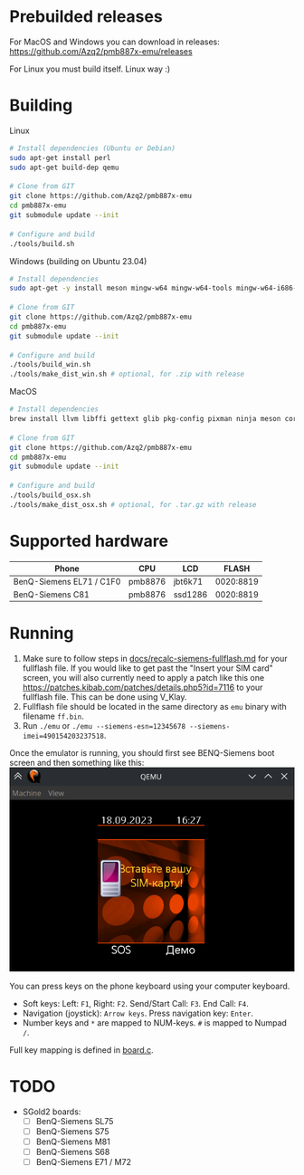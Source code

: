 # Prebuilded releases
For MacOS and Windows you can download in releases: https://github.com/Azq2/pmb887x-emu/releases

For Linux you must build itself. Linux way :)

# Building
Linux
```bash
# Install dependencies (Ubuntu or Debian)
sudo apt-get install perl
sudo apt-get build-dep qemu

# Clone from GIT
git clone https://github.com/Azq2/pmb887x-emu
cd pmb887x-emu
git submodule update --init

# Configure and build
./tools/build.sh
```

Windows (building on Ubuntu 23.04)
```bash
# Install dependencies
sudo apt-get -y install meson mingw-w64 mingw-w64-tools mingw-w64-i686-dev mingw-w64-x86-64-dev mingw-w64-common

# Clone from GIT
git clone https://github.com/Azq2/pmb887x-emu
cd pmb887x-emu
git submodule update --init

# Configure and build
./tools/build_win.sh
./tools/make_dist_win.sh # optional, for .zip with release
```

MacOS
```bash
# Install dependencies
brew install llvm libffi gettext glib pkg-config pixman ninja meson coreutils perl

# Clone from GIT
git clone https://github.com/Azq2/pmb887x-emu
cd pmb887x-emu
git submodule update --init

# Configure and build
./tools/build_osx.sh
./tools/make_dist_osx.sh # optional, for .tar.gz with release
```


# Supported hardware
| Phone                    | CPU     | LCD     | FLASH     |
|--------------------------|---------|---------|-----------|
| BenQ-Siemens EL71 / C1F0 | pmb8876 | jbt6k71 | 0020:8819 |
| BenQ-Siemens C81         | pmb8876 | ssd1286 | 0020:8819 |

# Running
1. Make sure to follow steps in [docs/recalc-siemens-fullflash.md](docs/recalc-siemens-fullflash.md) for your fullflash file.
If you would like to get past the "Insert your SIM card" screen, you will also currently need to apply a patch
like this one https://patches.kibab.com/patches/details.php5?id=7116 to your fullflash file. This can be done using V_Klay.
2. Fullflash file should be located in the same directory as `emu` binary with filename `ff.bin`.
3. Run `./emu` or `./emu --siemens-esn=12345678 --siemens-imei=490154203237518`.

Once the emulator is running, you should first see BENQ-Siemens boot screen and then something like this:
![A screenshot of a running emulator](docs/emu.png)

You can press keys on the phone keyboard using your computer keyboard.

* Soft keys: Left: `F1`, Right: `F2`. Send/Start Call: `F3`. End Call: `F4`.
* Navigation (joystick): `Arrow keys`. Press navigation key: `Enter`.
* Number keys and `*` are mapped to NUM-keys. `#` is mapped to Numpad `/`.

Full key mapping is defined in [board.c](https://github.com/Azq2/qemu-pmb887x/blob/7c83c045a11cd110d220ec39a6cad3dbafe86e6c/hw/arm/pmb887x/boards.c#L19-L67).


# TODO
- SGold2 boards:
  - [ ] BenQ-Siemens SL75
  - [ ] BenQ-Siemens S75
  - [ ] BenQ-Siemens M81
  - [ ] BenQ-Siemens S68
  - [ ] BenQ-Siemens E71 / M72
